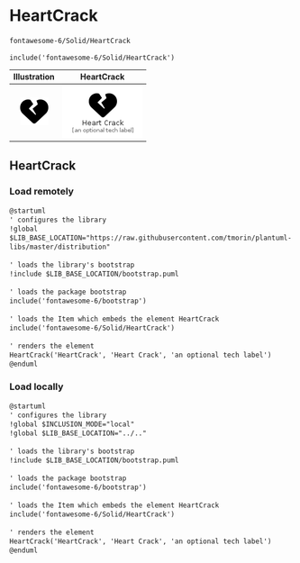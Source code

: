 # HeartCrack


```text
fontawesome-6/Solid/HeartCrack
```

```text
include('fontawesome-6/Solid/HeartCrack')
```



| Illustration | HeartCrack |
| :---: | :---: |
| ![illustration for Illustration](../../fontawesome-6/Solid/HeartCrack.png) | ![illustration for HeartCrack](../../fontawesome-6/Solid/HeartCrack.Local.png) |




## HeartCrack

### Load remotely
```plantuml
@startuml
' configures the library
!global $LIB_BASE_LOCATION="https://raw.githubusercontent.com/tmorin/plantuml-libs/master/distribution"

' loads the library's bootstrap
!include $LIB_BASE_LOCATION/bootstrap.puml

' loads the package bootstrap
include('fontawesome-6/bootstrap')

' loads the Item which embeds the element HeartCrack
include('fontawesome-6/Solid/HeartCrack')

' renders the element
HeartCrack('HeartCrack', 'Heart Crack', 'an optional tech label')
@enduml
```

### Load locally
```plantuml
@startuml
' configures the library
!global $INCLUSION_MODE="local"
!global $LIB_BASE_LOCATION="../.."

' loads the library's bootstrap
!include $LIB_BASE_LOCATION/bootstrap.puml

' loads the package bootstrap
include('fontawesome-6/bootstrap')

' loads the Item which embeds the element HeartCrack
include('fontawesome-6/Solid/HeartCrack')

' renders the element
HeartCrack('HeartCrack', 'Heart Crack', 'an optional tech label')
@enduml
```

